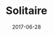 ---
title: Solitaire
date: 2017-06-28
link: http://codepen.io/HunorMarton/full/rwpGXj/
image: ./solitaire.png
sources: [{ type: codepen, id: rwpGXj }]
techs: [html, javascript, react, svg]
---